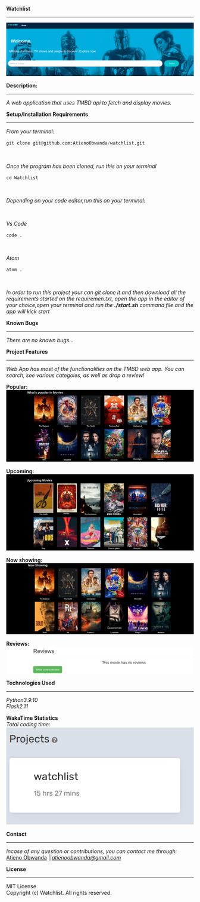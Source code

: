 **Watchlist** <br />
****
![Alt text](/screenshots/banner.png?raw=true "Optional Title")

**Description:**
****
*A web application that uses TMBD api to fetch and display movies.* <br />


**Setup/Installation Requirements** 
****
*From your terminal:* <br />
```py
git clone git@github.com:AtienoObwanda/watchlist.git
```
<br />

*Once the program has been cloned, run this on your terminal* <br />

```
cd Watchlist
```

<br />

*Depending on your code editor,run this on your terminal:* <br />

<br />

*Vs Code* <br />

```
code .
```
<br />

*Atom* <br />
```
atom .
```
<br />

*In order to run this project your can git clone it and then download all the requirements started on the requiremen.txt, open the app in the editor of your choice,open your terminal and run the **./start.sh** command file and the app will kick start*
<br />

**Known Bugs**
****
*There are no known bugs...*

**Project Features**
****
*Web App has most of the functionalities on the TMBD web app. You can search, see various categoies, as well as drop a review!* <br />

**Popular:** <br />
![Alt text](/screenshots/popular.png?raw=true "Optional Title")


**Upcoming:**<br />
![Alt text](/screenshots/upComing.png?raw=true "Optional Title")

**Now showing:**
![Alt text](/screenshots/now.png?raw=true "Optional Title")

**Reviews:**<br />
![Alt text](/screenshots/review.png?raw=true "Optional Title")

**Technologies Used**
****

*Python3.9.10*<br />
*Flask2.11*<br />

**WakaTime Statistics**<br />
*Total coding time:* <br />
![Alt text](/screenshots/stats.png?raw=true "Optional Title")



**Contact**
****

*Incase of any question or contributions, you can contact me through:*
 [Atieno Obwanda](https://github.com/AtienoObwanda) ||*atienoobwanda@gmail.com* </br>


**License**
****
MIT License <br/>
Copyright (c) Watchlist. All rights reserved.
